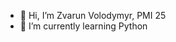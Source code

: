 - 👋 Hi, I’m Zvarun Volodymyr, PMI 25
- 🌱 I’m currently learning Python

<!---
ZvarunVolodymyr/ZvarunVolodymyr is a ✨ special ✨ repository because its `README.md` (this file) appears on your GitHub profile.
You can click the Preview link to take a look at your changes.
--->
